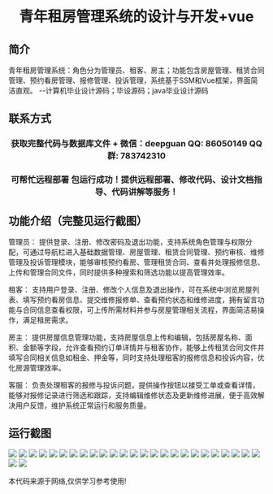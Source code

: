 <p><h1 align="center">青年租房管理系统的设计与开发+vue</h1></p>

## 简介
青年租房管理系统：角色分为管理员、租客、房主；功能包含房屋管理、租赁合同管理、预约看房管理、报修管理、投诉管理，系统基于SSM和Vue框架，界面简洁直观。    --计算机毕业设计源码；毕设源码；java毕业设计源码


## 联系方式
<p><h3 align="center">获取完整代码与数据库文件 + 微信：deepguan QQ: 86050149 QQ群: 783742310</h3></p>
<p><h3 align="center">可帮忙远程部署 包运行成功！提供远程部署、修改代码、设计文档指导、代码讲解等服务！</h3></p>

## 功能介绍（完整见运行截图）
管理员： 提供登录、注册、修改密码及退出功能，支持系统角色管理与权限分配，可通过导航栏进入基础数据管理、房屋管理、租赁合同管理、预约审核、维修管理及投诉管理模块，能够审核预约看房、管理租赁合同、查看并处理报修信息、上传和管理合同文件，同时提供多种搜索和筛选功能以提高管理效率。

租客： 支持用户登录、注册、修改个人信息及退出操作，可在系统中浏览房屋列表、填写预约看房信息、提交维修报修单、查看预约状态和维修进度，拥有留言功能与合同信息查看权限，可上传所需材料并参与房屋管理相关流程，界面简洁易操作，满足租房需求。

房主： 提供房屋信息管理功能，支持房屋信息上传和编辑，包括房屋名称、面积、金额等字段，允许查看预约订单详情并与租客协作，能够上传租赁合同文件并填写合同相关信息如租金、押金等，同时支持处理租客的报修信息和投诉内容，优化房源管理效率。

客服： 负责处理租客的报修与投诉问题，提供操作按钮以接受工单或查看详情，能够对报修记录进行筛选和跟踪，支持编辑维修状态及更新维修进展，便于高效解决用户反馈，维护系统正常运行和服务质量。


## 运行截图
![](img/001.jpg)
![](img/002.jpg)
![](img/003.jpg)
![](img/004.jpg)
![](img/005.jpg)
![](img/006.jpg)
![](img/007.jpg)
![](img/008.jpg)
![](img/009.jpg)
![](img/010.jpg)
![](img/011.jpg)
![](img/012.jpg)
![](img/013.jpg)
![](img/014.jpg)
![](img/015.jpg)
![](img/016.jpg)
![](img/017.jpg)
![](img/018.jpg)
![](img/019.jpg)
![](img/020.jpg)
![](img/021.jpg)
![](img/022.jpg)
![](img/023.jpg)
![](img/024.jpg)
![](img/025.jpg)
![](img/026.jpg)
![](img/027.jpg)

<p>本代码来源于网络,仅供学习参考使用!</p>
